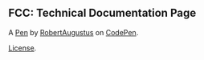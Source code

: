FCC: Technical Documentation Page
---------------------------------


A [Pen](https://codepen.io/RobertAugustus/pen/qyMJGO) by [RobertAugustus](https://codepen.io/RobertAugustus) on [CodePen](https://codepen.io).

[License](https://codepen.io/RobertAugustus/pen/qyMJGO/license).